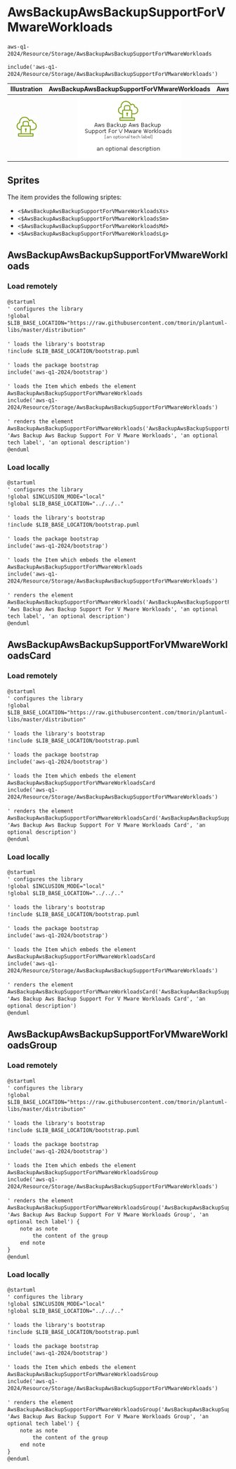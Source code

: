 # AwsBackupAwsBackupSupportForVMwareWorkloads


```text
aws-q1-2024/Resource/Storage/AwsBackupAwsBackupSupportForVMwareWorkloads
```

```text
include('aws-q1-2024/Resource/Storage/AwsBackupAwsBackupSupportForVMwareWorkloads')
```



| Illustration | AwsBackupAwsBackupSupportForVMwareWorkloads | AwsBackupAwsBackupSupportForVMwareWorkloadsCard | AwsBackupAwsBackupSupportForVMwareWorkloadsGroup |
| :---: | :---: | :---: | :---: |
| ![illustration for Illustration](../../../aws-q1-2024/Resource/Storage/AwsBackupAwsBackupSupportForVMwareWorkloads.png) | ![illustration for AwsBackupAwsBackupSupportForVMwareWorkloads](../../../aws-q1-2024/Resource/Storage/AwsBackupAwsBackupSupportForVMwareWorkloads.Local.png) | ![illustration for AwsBackupAwsBackupSupportForVMwareWorkloadsCard](../../../aws-q1-2024/Resource/Storage/AwsBackupAwsBackupSupportForVMwareWorkloadsCard.Local.png) | ![illustration for AwsBackupAwsBackupSupportForVMwareWorkloadsGroup](../../../aws-q1-2024/Resource/Storage/AwsBackupAwsBackupSupportForVMwareWorkloadsGroup.Local.png) |



## Sprites
The item provides the following sriptes:

- `<$AwsBackupAwsBackupSupportForVMwareWorkloadsXs>`
- `<$AwsBackupAwsBackupSupportForVMwareWorkloadsSm>`
- `<$AwsBackupAwsBackupSupportForVMwareWorkloadsMd>`
- `<$AwsBackupAwsBackupSupportForVMwareWorkloadsLg>`





## AwsBackupAwsBackupSupportForVMwareWorkloads

### Load remotely
```plantuml
@startuml
' configures the library
!global $LIB_BASE_LOCATION="https://raw.githubusercontent.com/tmorin/plantuml-libs/master/distribution"

' loads the library's bootstrap
!include $LIB_BASE_LOCATION/bootstrap.puml

' loads the package bootstrap
include('aws-q1-2024/bootstrap')

' loads the Item which embeds the element AwsBackupAwsBackupSupportForVMwareWorkloads
include('aws-q1-2024/Resource/Storage/AwsBackupAwsBackupSupportForVMwareWorkloads')

' renders the element
AwsBackupAwsBackupSupportForVMwareWorkloads('AwsBackupAwsBackupSupportForVMwareWorkloads', 'Aws Backup Aws Backup Support For V Mware Workloads', 'an optional tech label', 'an optional description')
@enduml
```

### Load locally
```plantuml
@startuml
' configures the library
!global $INCLUSION_MODE="local"
!global $LIB_BASE_LOCATION="../../.."

' loads the library's bootstrap
!include $LIB_BASE_LOCATION/bootstrap.puml

' loads the package bootstrap
include('aws-q1-2024/bootstrap')

' loads the Item which embeds the element AwsBackupAwsBackupSupportForVMwareWorkloads
include('aws-q1-2024/Resource/Storage/AwsBackupAwsBackupSupportForVMwareWorkloads')

' renders the element
AwsBackupAwsBackupSupportForVMwareWorkloads('AwsBackupAwsBackupSupportForVMwareWorkloads', 'Aws Backup Aws Backup Support For V Mware Workloads', 'an optional tech label', 'an optional description')
@enduml
```

## AwsBackupAwsBackupSupportForVMwareWorkloadsCard

### Load remotely
```plantuml
@startuml
' configures the library
!global $LIB_BASE_LOCATION="https://raw.githubusercontent.com/tmorin/plantuml-libs/master/distribution"

' loads the library's bootstrap
!include $LIB_BASE_LOCATION/bootstrap.puml

' loads the package bootstrap
include('aws-q1-2024/bootstrap')

' loads the Item which embeds the element AwsBackupAwsBackupSupportForVMwareWorkloadsCard
include('aws-q1-2024/Resource/Storage/AwsBackupAwsBackupSupportForVMwareWorkloads')

' renders the element
AwsBackupAwsBackupSupportForVMwareWorkloadsCard('AwsBackupAwsBackupSupportForVMwareWorkloadsCard', 'Aws Backup Aws Backup Support For V Mware Workloads Card', 'an optional description')
@enduml
```

### Load locally
```plantuml
@startuml
' configures the library
!global $INCLUSION_MODE="local"
!global $LIB_BASE_LOCATION="../../.."

' loads the library's bootstrap
!include $LIB_BASE_LOCATION/bootstrap.puml

' loads the package bootstrap
include('aws-q1-2024/bootstrap')

' loads the Item which embeds the element AwsBackupAwsBackupSupportForVMwareWorkloadsCard
include('aws-q1-2024/Resource/Storage/AwsBackupAwsBackupSupportForVMwareWorkloads')

' renders the element
AwsBackupAwsBackupSupportForVMwareWorkloadsCard('AwsBackupAwsBackupSupportForVMwareWorkloadsCard', 'Aws Backup Aws Backup Support For V Mware Workloads Card', 'an optional description')
@enduml
```

## AwsBackupAwsBackupSupportForVMwareWorkloadsGroup

### Load remotely
```plantuml
@startuml
' configures the library
!global $LIB_BASE_LOCATION="https://raw.githubusercontent.com/tmorin/plantuml-libs/master/distribution"

' loads the library's bootstrap
!include $LIB_BASE_LOCATION/bootstrap.puml

' loads the package bootstrap
include('aws-q1-2024/bootstrap')

' loads the Item which embeds the element AwsBackupAwsBackupSupportForVMwareWorkloadsGroup
include('aws-q1-2024/Resource/Storage/AwsBackupAwsBackupSupportForVMwareWorkloads')

' renders the element
AwsBackupAwsBackupSupportForVMwareWorkloadsGroup('AwsBackupAwsBackupSupportForVMwareWorkloadsGroup', 'Aws Backup Aws Backup Support For V Mware Workloads Group', 'an optional tech label') {
    note as note
        the content of the group
    end note
}
@enduml
```

### Load locally
```plantuml
@startuml
' configures the library
!global $INCLUSION_MODE="local"
!global $LIB_BASE_LOCATION="../../.."

' loads the library's bootstrap
!include $LIB_BASE_LOCATION/bootstrap.puml

' loads the package bootstrap
include('aws-q1-2024/bootstrap')

' loads the Item which embeds the element AwsBackupAwsBackupSupportForVMwareWorkloadsGroup
include('aws-q1-2024/Resource/Storage/AwsBackupAwsBackupSupportForVMwareWorkloads')

' renders the element
AwsBackupAwsBackupSupportForVMwareWorkloadsGroup('AwsBackupAwsBackupSupportForVMwareWorkloadsGroup', 'Aws Backup Aws Backup Support For V Mware Workloads Group', 'an optional tech label') {
    note as note
        the content of the group
    end note
}
@enduml
```

